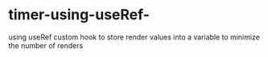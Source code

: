 # timer-using-useRef-
using useRef custom hook to store render values into a variable to minimize the number of renders

